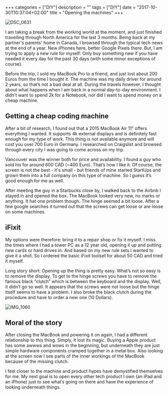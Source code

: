 +++
categories = ["DIY"]
description = ""
tags = ["DIY"]
date = "2017-10-30T10:37:04+02:00"
title = "Opening the machines"
+++

<img src="https://preview.ibb.co/ea18Am/DSC_0631.jpg" alt="DSC_0631" border="0">

I am taking a break from the working world at the moment, and just finished travelling through North America for the last 3 months. Being back at my partner's parents' home in Canada, I browsed through the typical tech news at the end of a year. New iPhones here, better Google Pixels there. But, I am trying to apply a new rule for myself: Only buy something new if you have needed it every day for the past 30 days (with some minor exceptions of course).

Before the trip, I sold my MacBook Pro to a friend, and just lost about 200 Euros from the time I bought it. The machine was my daily driver for around 2 years, so that’s not a bad deal at all. During the travels however, I thought about what happens when I am back in a normal day-to-day environment. I didn’t want to spend 2k for a Notebook, nor did I want to spend money on a cheap machine.

## Getting a cheap coding machine

After a bit of research, I found out that a 2015 MacBook Air 11” offers everything I wanted. It supports 4k external displays and is definitely fast enough for my type of work. This thing is not available anymore and will cost you over 700 Euro in Germany. I researched on Craigslist and browsed through every city I was going to  come across on my trip.

Vancouver was the winner both for price and availability. I found a guy who sold his for around 600 CAD (~400 Euro). That’s how I like it. Of course, the screen is not the best - it's small - but friends of mine started StartUps and grown them into a full company on this type of machine. So I guess it’s good enough for me as well.

After meeting the guy in a Starbucks close by, I walked back to the Airbnb I stayed in and opened the box. The MacBook looked very new, no marks or anything. It hat one problem though. The hinge seemed a bit loose. After a few google searches it turned out that the screws can get loose or are loose on some machines.

## iFixit

My options were therefore: bring it to a repair shop or fix it myself. I miss the times where I had a tower PC as a 12 year old, opening it up and putting new cards or hard drives in. And based on my new rule sets I wanted to give it a shot. So I ordered the basic iFixit toolset for about 50 CAD and tried it myself.

Long story short: Opening up the thing is pretty easy. What’s not so easy is to remove the display. To get to the hinge screws you have to remove the famous black “clutch” which is between the keyboard and the display. Well, it didn’t go so well. It appears that the screws were not loose but the hinge itself seems to have a problem. I also broke the black clutch during the procedure and have to order a new one (10 Dollars).

<img src="https://preview.ibb.co/kEVwwR/IMG_1060.jpg" alt="IMG_1060" border="0">

## Moral of the story

After closing the MacBook and powering it on again, I had a different relationship to this thing. Simply, it lost its magic. Buying a Apple product has some awwws and wows in the beginning, but underneath they are just simple hardware components cramped together in a metal box. Also looking at the screen now I see parts of the inner workings of the MacBook because of the missing clutch.

I feel closer to the machine and product hypes have demystified themselves for me. My next goal is to open every other tech product I own (an iPad and an iPhone) just to see what’s going on there and have the experience of looking underneath things.

